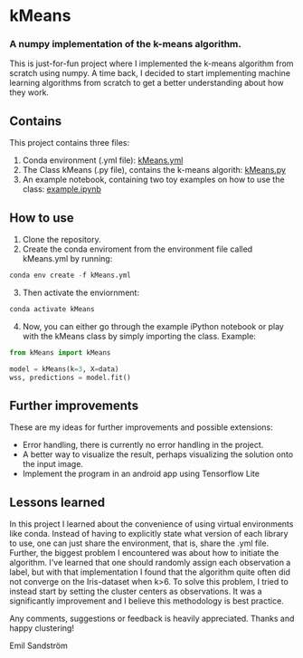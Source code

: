 # kMeans

### A numpy implementation of the k-means algorithm.
This is just-for-fun project where I implemented the k-means algorithm from scratch using numpy. A time back, I decided to start implementing machine learning algorithms from scratch to get a better understanding about how they work.


## Contains
This project contains three files:
1. Conda environment (.yml file): [kMeans.yml](https://github.com/EmpanS/ML-from-Scratch/blob/master/kMeans/kMeans.yml)
2. The Class kMeans (.py file), contains the k-means algorith: [kMeans.py](https://github.com/EmpanS/ML-from-Scratch/blob/master/kMeans/kMeans.py)
3. An example notebook, containing two toy examples on how to use the class: [example.ipynb](https://github.com/EmpanS/ML-from-Scratch/blob/master/kMeans/example.ipynb)

## How to use
1. Clone the repository.
2. Create the conda enviroment from the environment file called kMeans.yml by running:
```python
conda env create -f kMeans.yml
```
3. Then activate the enviornment:
```python
conda activate kMeans
```
4. Now, you can either go through the example iPython notebook or play with the kMeans class by simply importing the class. Example:
```python
from kMeans import kMeans

model = kMeans(k=3, X=data)
wss, predictions = model.fit()
```

## Further improvements
These are my ideas for further improvements and possible extensions:
- Error handling, there is currently no error handling in the project.
- A better way to visualize the result, perhaps visualizing the solution onto the input image.
- Implement the program in an android app using Tensorflow Lite

## Lessons learned
In this project I learned about the convenience of using virtual environments like conda. Instead of having to explicitly state what version of each library to use, one can just share the environment, that is, share the .yml file. Further, the biggest problem I encountered was about how to initiate the algorithm. I've learned that one should randomly assign each observation a label, but with that implementation I found that the algorithm quite often did not converge on the Iris-dataset when k>6. To solve this problem, I tried to instead start by setting the cluster centers as observations. It was a significantly improvement and I believe this methodology is best practice.

Any comments, suggestions or feedback is heavily appreciated. Thanks and happy clustering!

Emil Sandström
